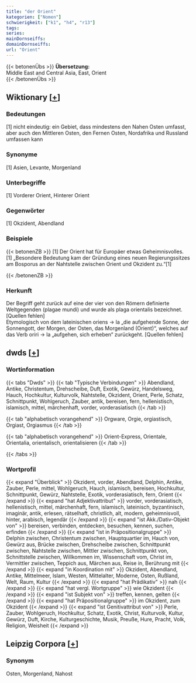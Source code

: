 ```yaml
---
title: "der Orient"
kategorien: ["Nomen"]
schwierigkeit: ["k1", "h4", "r13"]
tags:
series:
mainDornseiffs:
domainDornseiffs:
url: "Orient"
---
```


{{< betonenÜbs >}}
**Übersetzung:**  
Middle East and Central Asia, East, Orient  
{{< /betonenÜbs >}}

## Wiktionary [[+](https://de.wiktionary.org/wiki/Orient)]

### Bedeutungen
[1] nicht eindeutig: ein Gebiet, dass mindestens den Nahen Osten umfasst, aber auch den Mittleren Osten, den Fernen Osten, Nordafrika und Russland umfassen kann  

### Synonyme
[1] Asien, Levante, Morgenland  

### Unterbegriffe
[1] Vorderer Orient, Hinterer Orient  

### Gegenwörter
[1] Okzident, Abendland  

### Beispiele
{{< betonenZB >}}
[1] Der Orient hat für Europäer etwas Geheimnisvolles.  
[1] „Besondere Bedeutung kam der Gründung eines neuen Regierungssitzes am Bosporus an der Nahtstelle zwischen Orient und Okzident zu.“[1]  

{{< /betonenZB >}}
### Herkunft
Der Begriff geht zurück auf eine der vier von den Römern definierte Weltgegenden (plagae mundi) und wurde als plaga orientalis bezeichnet. [Quellen fehlen]  
Etymologisch von dem lateinischen oriens → la „die aufgehende Sonne, der Sonnengott, der Morgen, der Osten, das Morgenland (Orient)“, welches auf das Verb oriri → la „aufgehen, sich erheben“ zurückgeht. [Quellen fehlen]  



## dwds [[+](https://www.dwds.de/wb/Orient)]

### Wortinformation
{{< tabs "Dwds" >}}
{{< tab "Typische Verbindungen" >}}
Abendland, Antike, Christentum, Drehscheibe, Duft, Exotik, Gewürz, Handelsweg, Hauch, Hochkultur, Kulturvolk, Nahtstelle, Okzident, Orient, Perle, Schatz, Schnittpunkt, Wohlgeruch, Zauber, antik, bereisen, fern, hellenistisch, islamisch, mittel, märchenhaft, vorder, vorderasiatisch
{{< /tab >}}

{{< tab "alphabetisch vorangehend" >}}
Orgware, Orgie, orgiastisch, Orgiast, Orgiasmus
{{< /tab >}}

{{< tab "alphabetisch vorangehend" >}}
Orient-Express, Orientale, Orientalia, orientalisch, orientalisieren
{{< /tab >}}

{{< /tabs >}}

### Wortprofil
{{< expand "Überblick" >}} Okzident, vorder, Abendland, Delphin, Antike, Zauber, Perle, mittel, Wohlgeruch, Hauch, islamisch, bereisen, Hochkultur, Schnittpunkt, Gewürz, Nahtstelle, Exotik, vorderasiatisch, fern, Orient {{< /expand >}}
{{< expand "hat Adjektivattribut" >}} vorder, vorderasiatisch, hellenistisch, mittel, märchenhaft, fern, islamisch, lateinisch, byzantinisch, imaginär, antik, erlesen, rätselhaft, christlich, alt, modern, geheimnisvoll, hinter, arabisch, legendär {{< /expand >}}
{{< expand "ist Akk./Dativ-Objekt von" >}} bereisen, verbinden, entdecken, besuchen, kennen, suchen, erfinden {{< /expand >}}
{{< expand "ist in Präpositionalgruppe" >}} Delphin zwischen, Christentum zwischen, Hauptquartier im, Hauch von, Gewürz aus, Brücke zwischen, Drehscheibe zwischen, Schnittpunkt zwischen, Nahtstelle zwischen, Mittler zwischen, Schnittpunkt von, Schnittstelle zwischen, Willkommen im, Wissenschaft vom, Christ im, Vermittler zwischen, Teppich aus, Märchen aus, Reise in, Berührung mit {{< /expand >}}
{{< expand "in Koordination mit" >}} Okzident, Abendland, Antike, Mittelmeer, Islam, Westen, Mittelalter, Moderne, Osten, Rußland, Welt, Raum, Kultur {{< /expand >}}
{{< expand "hat Prädikativ" >}} nah {{< /expand >}}
{{< expand "hat vergl. Wortgruppe" >}} wie Okzident {{< /expand >}}
{{< expand "ist Subjekt von" >}} treffen, kennen, gelten {{< /expand >}}
{{< expand "hat Präpositionalgruppe" >}} im Okzident, zum Okzident {{< /expand >}}
{{< expand "ist Genitivattribut von" >}} Perle, Zauber, Wohlgeruch, Hochkultur, Schatz, Exotik, Christ, Kulturvolk, Kultur, Gewürz, Duft, Kirche, Kulturgeschichte, Musik, Preuße, Hure, Pracht, Volk, Religion, Weisheit {{< /expand >}}

## Leipzig Corpora [[+](https://corpora.uni-leipzig.de/en/res?word=Orient&corpusId=deu_newscrawl-public_2018)]


### Synonym
Osten, Morgenland, Nahost

